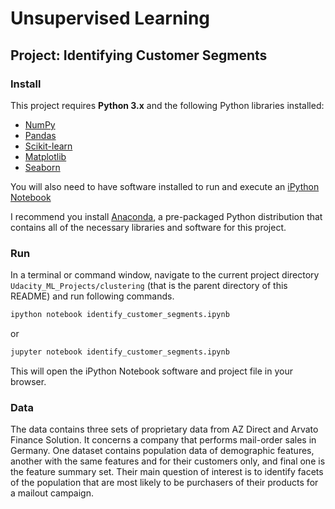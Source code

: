 
# Unsupervised Learning
## Project: Identifying Customer Segments

### Install

This project requires **Python 3.x** and the following Python libraries installed:

- [NumPy](https://www.numpy.org/)
- [Pandas](https://pandas.pydata.org/)
- [Scikit-learn](https://scikit-learn.org/stable/index.html)
- [Matplotlib](https://matplotlib.org/)
- [Seaborn](https://seaborn.pydata.org/)

You will also need to have software installed to run and execute an [iPython Notebook](http://ipython.org/notebook.html)

I recommend you install [Anaconda](https://www.continuum.io/downloads), a pre-packaged Python distribution that contains all of the necessary libraries and software for this project. 


### Run

In a terminal or command window, navigate to the current project directory `Udacity_ML_Projects/clustering` (that is the parent directory of this README) and run following commands.

```bash
ipython notebook identify_customer_segments.ipynb
```  
or
```bash
jupyter notebook identify_customer_segments.ipynb
```

This will open the iPython Notebook software and project file in your browser.

### Data

The data contains three sets of proprietary data from AZ Direct and Arvato Finance Solution. It concerns a company that performs
mail-order sales in Germany. One dataset contains population data of demographic features, another with the same features
and for their customers only, and final one is the feature summary set. Their main question of interest is to identify 
facets of the population that are most likely to be purchasers of their products for a mailout campaign.